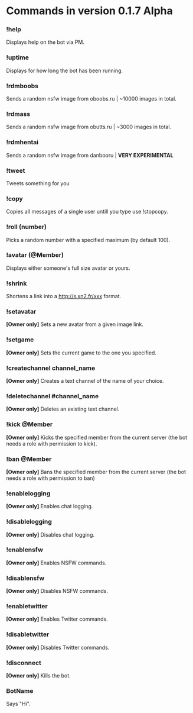 # Commands in version **0.1.7 Alpha**

### !help
Displays help on the bot via PM.

### !uptime
Displays for how long the bot has been running.

### !rdmboobs
Sends a random nsfw image from oboobs.ru | ~10000 images in total.

### !rdmass
Sends a random nsfw image from obutts.ru | ~3000 images in total.

### !rdmhentai
Sends a random nsfw image from danbooru | **VERY EXPERIMENTAL**

### !tweet
Tweets something for you 

### !copy
Copies all messages of a single user untill you type use !stopcopy.

### !roll (number)
Picks a random number with a specified maximum (by default 100).

### !avatar (@Member)
Displays either someone's full size avatar or yours.

### !shrink
Shortens a link into a http://s.xn2.fr/xxx format.

### !setavatar
**[Owner only]** Sets a new avatar from a given image link.

### !setgame
**[Owner only]** Sets the current game to the one you specified.

### !createchannel channel_name
**[Owner only]** Creates a text channel of the name of your choice.

### !deletechannel #channel_name
**[Owner only]** Deletes an existing text channel.		

### !kick @Member
**[Owner only]** Kicks the specified member from the current server (the bot needs a role with permission to kick).

### !ban @Member
**[Owner only]** Bans the specified member from the current server (the bot needs a role with permission to ban)

### !enablelogging
**[Owner only]** Enables chat logging.

### !disablelogging
**[Owner only]** Disables chat logging.

### !enablensfw
**[Owner only]** Enables NSFW commands.

### !disablensfw
**[Owner only]** Disables NSFW commands.

### !enabletwitter
**[Owner only]** Enables Twitter commands.

### !disabletwitter
**[Owner only]** Disables Twitter commands.

### !disconnect
**[Owner only]** Kills the bot.

### BotName 
Says "Hi".
